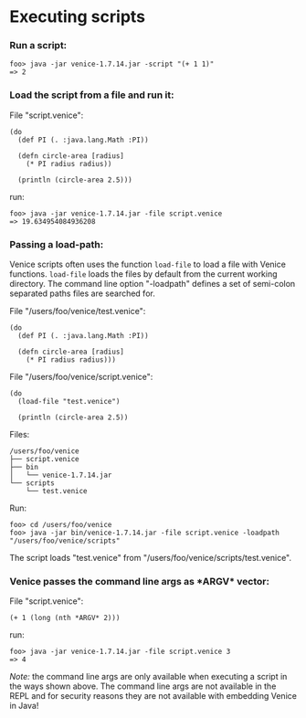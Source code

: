 # Executing scripts

### Run a script:

```text
foo> java -jar venice-1.7.14.jar -script "(+ 1 1)"
=> 2
```

### Load the script from a file and run it:

File "script.venice":

```text
(do
  (def PI (. :java.lang.Math :PI))
  
  (defn circle-area [radius]
    (* PI radius radius))
    
  (println (circle-area 2.5)))
```

run:

```text
foo> java -jar venice-1.7.14.jar -file script.venice
=> 19.634954084936208
```


### Passing a load-path:

Venice scripts often uses the function `load-file` to load a file with 
Venice functions. `load-file` loads the files by default from the current working 
directory. The command line option "-loadpath" defines a set of semi-colon 
separated paths files are searched for.

File "/users/foo/venice/test.venice":

```text
(do
  (def PI (. :java.lang.Math :PI))
  
  (defn circle-area [radius]
    (* PI radius radius)))
```

File "/users/foo/venice/script.venice":

```text
(do
  (load-file "test.venice")

  (println (circle-area 2.5))
```

Files:

```text
/users/foo/venice
├── script.venice
├── bin
│   └── venice-1.7.14.jar
└── scripts
    └── test.venice
```

Run:

```text
foo> cd /users/foo/venice
foo> java -jar bin/venice-1.7.14.jar -file script.venice -loadpath "/users/foo/venice/scripts"
```

The script loads "test.venice" from "/users/foo/venice/scripts/test.venice".



### Venice passes the command line args as \*ARGV\* vector:

File "script.venice":

```text
(+ 1 (long (nth *ARGV* 2)))
```

run:

```text
foo> java -jar venice-1.7.14.jar -file script.venice 3
=> 4
```

*Note:* the command line args are only available when executing a script 
in the ways shown above. The command line args are not available in the REPL
and for security reasons they are not available with embedding Venice in Java! 

